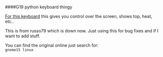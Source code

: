 ####G19 python keyboard thingy

[For this keyboard](http://support.logitech.com/en_us/product/4956) this gives you control over the screen, shows top, heat, etc..

This is from russo79 which is down now. Just using this for bug fixes and if I want to add stuff.

You can find the original online just search for:<br/>
`gnome15 linux`